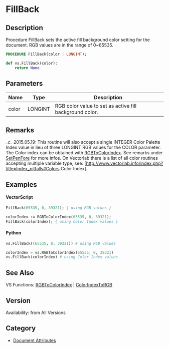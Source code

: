# FillBack

## Description
Procedure FillBack sets the active fill background color setting for the document. RGB values are in the range of 0~65535.

```pascal
PROCEDURE FillBack(color : LONGINT);
```

```python
def vs.FillBack(color):
    return None
```

## Parameters
|Name|Type|Description|
|---|---|---|
|color|LONGINT|RGB color value to set as active fill background color.|

## Remarks
*\_c\_* 2015.05.19: This routine will also accept a single INTEGER Color Palette Index value in lieu of three LONGINT RGB values for the COLOR parameter. The Color index can be obtained with [RGBToColorIndex](RGBToColorIndex.md). See remarks under [SetPenFore](SetPenFore.md) for more infos. On Vectorlab there is a list of all color routines accepting multiple variable type, see: [http://www.vectorlab.info/index.php?title=Index_pitfalls#Colors Color Index].

## Examples
#### VectorScript ####
```pascal
FillBack(65535, 0, 39321); { using RGB values }

colorIndex := RGBToColorIndex(65535, 0, 39321);
FillBack(colorIndex); { using Color Index values }
```
#### Python ####
```python
vs.FillBack((65535, 0, 39321)) # using RGB values

colorIndex = vs.RGBToColorIndex(65535, 0, 39321)
vs.FillBack(colorIndex) # using Color Index values
```

## See Also
VS Functions:
[RGBToColorIndex](RGBToColorIndex.md) 
| [ColorIndexToRGB](ColorIndexToRGB.md)

## Version
Availability: from All Versions

## Category
* [Document Attributes](../Categories/Document%20Attributes.md)
